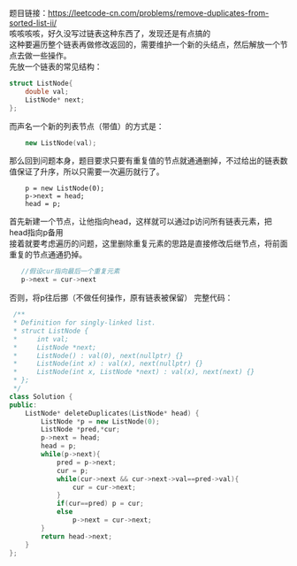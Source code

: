 题目链接：https://leetcode-cn.com/problems/remove-duplicates-from-sorted-list-ii/  
咳咳咳咳，好久没写过链表这种东西了，发现还是有点搞的  
这种要遍历整个链表再做修改返回的，需要维护一个新的头结点，然后解放一个节点去做一些操作。  
先放一个链表的常见结构：  
```c++
struct ListNode{
    double val;
    ListNode* next;
};
```
而声名一个新的列表节点（带值）的方式是：  
```c++
    new ListNode(val);
```
那么回到问题本身，题目要求只要有重复值的节点就通通删掉，不过给出的链表数值保证了升序，所以只需要一次遍历就行了。  
```
    p = new ListNode(0);
    p->next = head;
    head = p;
```
首先新建一个节点，让他指向head，这样就可以通过p访问所有链表元素，把head指向p备用  
接着就要考虑遍历的问题，这里删除重复元素的思路是直接修改后继节点，将前面重复的节点通通扔掉。  
```c++
   //假设cur指向最后一个重复元素
   p->next = cur->next
```
否则，将p往后挪（不做任何操作，原有链表被保留）
完整代码：
```c++
 /**
 * Definition for singly-linked list.
 * struct ListNode {
 *     int val;
 *     ListNode *next;
 *     ListNode() : val(0), next(nullptr) {}
 *     ListNode(int x) : val(x), next(nullptr) {}
 *     ListNode(int x, ListNode *next) : val(x), next(next) {}
 * };
 */
class Solution {
public:
    ListNode* deleteDuplicates(ListNode* head) {
        ListNode *p = new ListNode(0);
        ListNode *pred,*cur;
        p->next = head;
        head = p;
        while(p->next){
            pred = p->next;
            cur = p;
            while(cur->next && cur->next->val==pred->val){
                cur = cur->next;
            }
            if(cur==pred) p = cur;
            else
                p->next = cur->next;
        }
        return head->next;
    }
};
```
